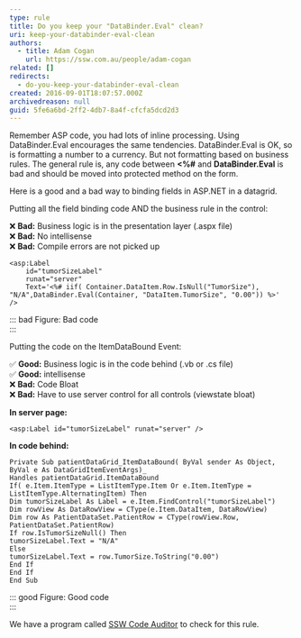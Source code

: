 ```yaml
---
type: rule
title: Do you keep your "DataBinder.Eval" clean?
uri: keep-your-databinder-eval-clean
authors:
  - title: Adam Cogan
    url: https://ssw.com.au/people/adam-cogan
related: []
redirects:
  - do-you-keep-your-databinder-eval-clean
created: 2016-09-01T18:07:57.000Z
archivedreason: null
guid: 5fe6a6bd-2ff2-4db7-8a4f-cfcfa5dcd2d3
---
```

Remember ASP code, you had lots of inline processing. Using DataBinder.Eval encourages the same tendencies. DataBinder.Eval is OK, so is formatting a number to a currency. But not formatting based on business rules. The general rule is, any code between **&lt;%#** and **DataBinder.Eval** is bad and should be moved into protected method on the form.

Here is a good and a bad way to binding fields in ASP.NET in a datagrid.

Putting all the field binding code AND the business rule in the control:

❌ **Bad:** Business logic is in the presentation layer (.aspx file)   
❌ **Bad:** No intellisense   
❌ **Bad:** Compile errors are not picked up

<!--endintro-->

```vbnet
<asp:Label 
    id="tumorSizeLabel" 
    runat="server" 
    Text='<%# iif( Container.DataItem.Row.IsNull("TumorSize"), "N/A",DataBinder.Eval(Container, "DataItem.TumorSize", "0.00")) %>'
/>
```
::: bad
Figure: Bad code  
:::

Putting the code on the ItemDataBound Event:

✅ **Good:** Business logic is in the code behind (.vb or .cs file)  
✅ **Good:** intellisense  
❌ **Bad:** Code Bloat  
❌ **Bad:** Have to use server control for all controls (viewstate bloat)  

**In server page:**

```vbnet
<asp:Label id="tumorSizeLabel" runat="server" />
```

**In code behind:**

```vbnet
Private Sub patientDataGrid_ItemDataBound( ByVal sender As Object, ByVal e As DataGridItemEventArgs)_
Handles patientDataGrid.ItemDataBound
If( e.Item.ItemType = ListItemType.Item Or e.Item.ItemType = ListItemType.AlternatingItem) Then
Dim tumorSizeLabel As Label = e.Item.FindControl("tumorSizeLabel")
Dim rowView As DataRowView = CType(e.Item.DataItem, DataRowView)
Dim row As PatientDataSet.PatientRow = CType(rowView.Row, PatientDataSet.PatientRow)
If row.IsTumorSizeNull() Then
tumorSizeLabel.Text = "N/A"
Else
tumorSizeLabel.Text = row.TumorSize.ToString("0.00")
End If
End If
End Sub
```
::: good
Figure: Good code  
:::

We have a program called [SSW Code Auditor](https://codeauditor.com) to check for this rule.
